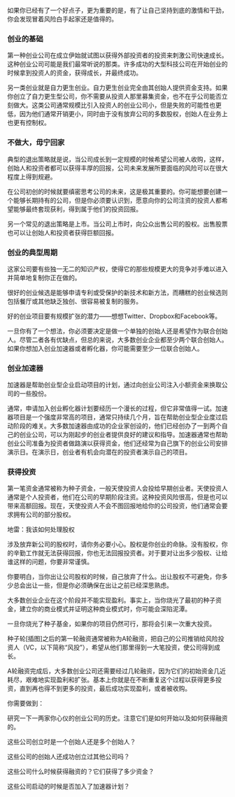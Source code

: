 如果你已经有了一个好点子，更为重要的是，有了让自己坚持到底的激情和干劲，你会发现冒着风险白手起家还是值得的。

### 创业的基础

第一种创业公司在成立伊始就试图以获得外部投资者的投资来刺激公司快速成长。这种创业公司可能是我们最常听说的那类。许多成功的大型科技公司在开始创业的时候拿到投资人的资金，获得成长，并最终成功。

另一类创业就是自力更生创业。自力更生创业完全由其创始人提供资金支持。如果你创立了自力更生型公司，你不需要从投资人那里募集资金，也不在乎公司能否立刻做大。这类公司通常规模比引入投资人的创业公司小，但是失败的可能性也更低，因为他们通常开销更小，同时由于没有放弃公司的多数股权，创始人在业务上也更有控制权。

### 不做大，毋宁回家

典型的退出策略就是说，当公司成长到一定规模的时候希望公司被人收购，这样，创始人和投资者都可以获得丰厚的回报，公司未来发展所要面临的风险可以在很大程度上得到规避。

在公司初创的时候就要缜密思考公司的未来，这是极其重要的。你可能想要创建一个能够长期持有的公司，但是你必须要认识到，愿意向你的公司注资的投资人都希望能够最终套现获利，得到属于他们的投资回报。

另一个常见的退出策略是上市。当公司上市时，向公众出售公司的股权。出售股票也可以让创始人和投资者获得巨额回报。

### 创业的典型周期

这家公司要有些独一无二的知识产权，使得它的那些规模更大的竞争对手难以进入并简单地复制你正在做的。

很好的创业候选是能够申请专利或受保护的新技术和新方法，而糟糕的创业候选则包括餐厅或其他缺乏独创、很容易被复制的服务。

好的创业项目要有规模扩张的潜力——想想Twitter、Dropbox和Facebook等。

一旦你有了一个想法，你必须要决定是做一个单独的创始人还是希望作为联合创始人。尽管二者各有优缺点，但总的来说，大多数创业企业都至少两个联合创始人。如果你想加入创业加速器或者孵化器，你可能需要至少一位联合创始人。

### 创业加速器

加速器是帮助创业型企业启动项目的计划，通过向创业公司注入小额资金来换取公司的一些股份。

通常，申请加入创业孵化器计划要经历一个漫长的过程，但它非常值得一试。加速器项目是一个强度非常高的项目，通常只持续几个月，旨在帮助创业型企业度过启动阶段的难关。大多数加速器由成功的企业家创设的，他们已经创办了一到两个自己的创业公司，可以为刚起步的创业者提供良好的建议和指导。加速器通常也帮助创业公司准备为投资者做路演以获得资金，他们还经常为自己旗下的创业公司安排演示日。在演示日，创业者有机会向潜在的投资者演示自己的项目。

### 获得投资

第一笔资金通常被称为种子资金，一般天使投资人会投给早期创业者。天使投资人通常是个人投资者，他们在公司的早期阶段注资。这种投资风险很高，但是也可以带来高额回报。现在，天使投资人不会不图回报地给你的公司投资，他们通常会要求拥有公司的部分股权。

地雷：我该如何处理股权

涉及放弃新公司的股权时，请你务必要小心。股权是你创业的命脉。没有股权，你的辛勤工作就无法获得回报，你也无法回报投资者。对于要对让出多少股权、让给谁这样的问题，你要非常谨慎。

你要明白，当你出让公司股权的时候，自己放弃了什么。出让股权不可避免，你多少总会出让一些，但是你必须确保在出让之前已经深思熟虑。

大多数创业企业在这个阶段并不能实现盈利。事实上，当你烧光了最初的种子资金，建立你的商业模式并证明这种商业模式时，你可能会深陷泥潭。

一旦你烧光了种子基金，如果你的项目仍然可行，那将会引来一次重大投资。

种子轮[插图]之后的第一轮融资通常被称为A轮融资，把自己的公司推销给风险投资人（VC，以下简称“风投”），希望从他们那里得到一大笔投资，使公司得到成长。

A轮融资完成后，大多数创业公司还需要经过几轮融资，因为它们的初始资金几近耗尽，艰难地实现盈利和扩张。基本上你就是在不断重复这个过程以获得更多投资，直到再也得不到更多的投资，最后成功实现盈利，或者被收购。

你需要做到：

研究一下一两家你心仪的创业公司的历史。注意它们是如何开始以及如何获得融资的。

这些公司创立时是一个创始人还是多个创始人？

这些公司的创始人还成功创立过其他公司吗？

这些公司什么时候获得融资的？它们获得了多少资金？

这些公司启动的时候是否加入了加速器计划？



